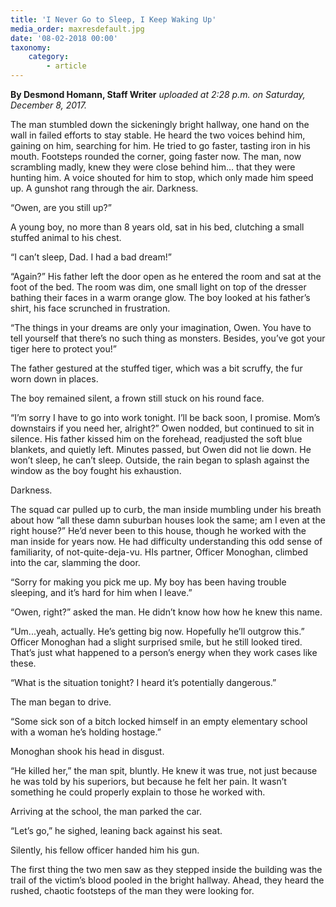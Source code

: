 ```yaml
---
title: 'I Never Go to Sleep, I Keep Waking Up'
media_order: maxresdefault.jpg
date: '08-02-2018 00:00'
taxonomy:
    category:
        - article
---
```


**By Desmond Homann, Staff Writer** _uploaded at 2:28 p.m. on Saturday, December 8, 2017._

The man stumbled down the sickeningly bright hallway, one hand on the wall in failed efforts to stay stable. He heard the two voices behind him, gaining on him, searching for him. He tried to go faster, tasting iron in his mouth. Footsteps rounded the corner, going faster now. The man, now scrambling madly, knew they were close behind him… that they were hunting him. A voice shouted for him to stop, which only made him speed up. A gunshot rang through the air. Darkness.



“Owen, are you still up?”

A young boy, no more than 8 years old, sat in his bed, clutching a small stuffed animal to his chest.

“I can’t sleep, Dad. I had a bad dream!”

“Again?” His father left the door open as he entered the room and sat at the foot of the bed. The room was dim, one small light on top of the dresser bathing their faces in a warm orange glow. The boy looked at his father’s shirt, his face scrunched in frustration.

“The things in your dreams are only your imagination, Owen. You have to tell yourself that there’s no such thing as monsters. Besides, you’ve got your tiger here to protect you!”

The father gestured at the stuffed tiger, which was a bit scruffy, the fur worn down in places.

The boy remained silent, a frown still stuck on his round face.

“I’m sorry I have to go into work tonight. I’ll be back soon, I promise. Mom’s downstairs if you need her, alright?”
Owen nodded, but continued to sit in silence. His father kissed him on the forehead, readjusted the soft blue blankets, and quietly left. Minutes passed, but Owen did not lie down. He won’t sleep, he can’t sleep. Outside, the rain began to splash against the window as the boy fought his exhaustion.

Darkness.



The squad car pulled up to curb, the man inside mumbling under his breath about how “all these damn suburban houses look the same; am I even at the right house?” He’d never been to this house, though he worked with the man inside for years now. He had difficulty understanding this odd sense of familiarity, of not-quite-deja-vu. HIs partner, Officer Monoghan, climbed into the car, slamming the door.

“Sorry for making you pick me up. My boy has been having trouble sleeping, and it’s hard for him when I leave.”

“Owen, right?” asked the man. He didn’t know how how he knew this name.

“Um...yeah, actually. He’s getting big now. Hopefully he’ll outgrow this.” Officer Monoghan had a slight surprised smile, but he still looked tired. That’s just what happened to a person’s energy when they work cases like these.

“What is the situation tonight? I heard it’s potentially dangerous.”

The man began to drive.

“Some sick son of a bitch locked himself in an empty elementary school with a woman he’s holding hostage.”

Monoghan shook his head in disgust.

“He killed her,” the man spit, bluntly. He knew it was true, not just because he was told by his superiors, but because he felt her pain. It wasn’t something he could properly explain to those he worked with.

Arriving at the school, the man parked the car.

“Let’s go,” he sighed, leaning back against his seat.

Silently, his fellow officer handed him his gun.

The first thing the two men saw as they stepped inside the building was the trail of the victim’s blood pooled in the bright hallway. Ahead, they heard the rushed, chaotic footsteps of the man they were looking for.